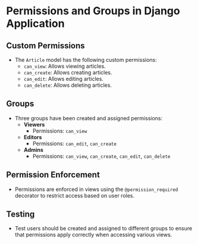 # Permissions and Groups in Django Application

## Custom Permissions
- The `Article` model has the following custom permissions:
  - `can_view`: Allows viewing articles.
  - `can_create`: Allows creating articles.
  - `can_edit`: Allows editing articles.
  - `can_delete`: Allows deleting articles.

## Groups
- Three groups have been created and assigned permissions:
  - **Viewers**
    - Permissions: `can_view`
  - **Editors**
    - Permissions: `can_edit`, `can_create`
  - **Admins**
    - Permissions: `can_view`, `can_create`, `can_edit`, `can_delete`

## Permission Enforcement
- Permissions are enforced in views using the `@permission_required` decorator to restrict access based on user roles.

## Testing
- Test users should be created and assigned to different groups to ensure that permissions apply correctly when accessing various views.
